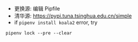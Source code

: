 - 更换源: 编辑 Pipfile
- 清华源: https://pypi.tuna.tsinghua.edu.cn/simple
- if `pipenv install koala2` error, try

```
pipenv lock --pre --clear
```
